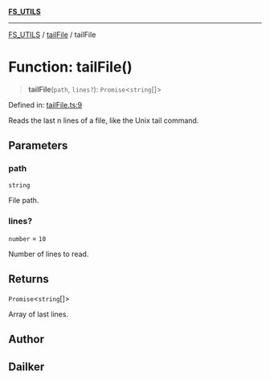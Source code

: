 [**FS_UTILS**](../../README.md)

***

[FS_UTILS](../../README.md) / [tailFile](../README.md) / tailFile

# Function: tailFile()

> **tailFile**(`path`, `lines?`): `Promise`\<`string`[]\>

Defined in: [tailFile.ts:9](https://github.com/dailker/everyutil/blob/7c30ec40bbb398255a9be572db0a537e8bcb9c11/src/fs/tailFile.ts#L9)

Reads the last n lines of a file, like the Unix tail command.

## Parameters

### path

`string`

File path.

### lines?

`number` = `10`

Number of lines to read.

## Returns

`Promise`\<`string`[]\>

Array of last lines.

## Author

## Dailker
